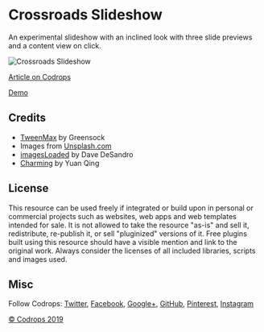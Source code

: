 # Crossroads Slideshow

An experimental slideshow with an inclined look with three slide previews and a content view on click.

![Crossroads Slideshow](https://tympanus.net/codrops/wp-content/uploads/2019/04/CrossroadsSlideshow_featured.jpg)

[Article on Codrops](https://tympanus.net/codrops/?p=39863)

[Demo](http://tympanus.net/Development/CrossroadsSlideshow/)

## Credits

- [TweenMax](https://greensock.com/tweenmax) by Greensock
- Images from [Unsplash.com](https://unsplash.com/)
- [imagesLoaded](https://imagesloaded.desandro.com/) by Dave DeSandro
- [Charming](https://github.com/yuanqing/charming) by Yuan Qing

## License
This resource can be used freely if integrated or build upon in personal or commercial projects such as websites, web apps and web templates intended for sale. It is not allowed to take the resource "as-is" and sell it, redistribute, re-publish it, or sell "pluginized" versions of it. Free plugins built using this resource should have a visible mention and link to the original work. Always consider the licenses of all included libraries, scripts and images used.

## Misc

Follow Codrops: [Twitter](http://www.twitter.com/codrops), [Facebook](http://www.facebook.com/codrops), [Google+](https://plus.google.com/101095823814290637419), [GitHub](https://github.com/codrops), [Pinterest](http://www.pinterest.com/codrops/), [Instagram](https://www.instagram.com/codropsss/)

[© Codrops 2019](http://www.codrops.com)





